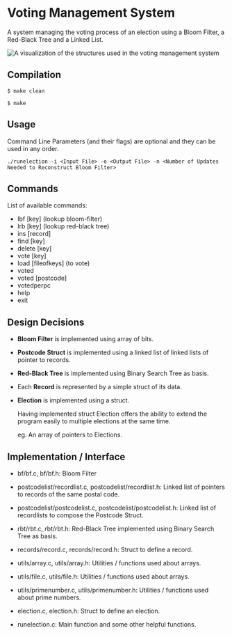 # Voting Management System
A system managing the voting process of an election using a Bloom Filter, a Red-Black Tree and a Linked List.

![A visualization of the structures used in the voting management system](https://siatras.dev/img/voting-management-system.jpg)
## Compilation
`$ make clean`

`$ make`

## Usage
Command Line Parameters (and their flags) are optional and they can be used in any order.

`./runelection -i <Input File> -o <Output File> -n <Number of Updates Needed to Reconstruct Bloom Filter>`

## Commands
List of available commands:
- lbf [key] (lookup bloom-filter)
- lrb [key] (lookup red-black tree)
- ins [record]
- find [key]
- delete [key]
- vote [key]
- load [fileofkeys] (to vote)
- voted
- voted [postcode]
- votedperpc
- help
- exit

## Design Decisions
- **Bloom Filter** is implemented using array of bits.

- **Postcode Struct** is implemented using a linked list of linked lists of pointer to records.

- **Red-Black Tree** is implemented using Binary Search Tree as basis.

- Each **Record** is represented by a simple struct of its data.

- **Election** is implemented using a struct.

  Having implemented struct Election offers the ability to extend the program easily to multiple elections at the same time.
  
  eg. An array of pointers to Elections.

## Implementation / Interface
- bf/bf.c, bf/bf.h: Bloom Filter

- postcodelist/recordlist.c, postcodelist/recordlist.h: Linked list of pointers to records of the same postal code.
- postcodelist/postcodelist.c, postcodelist/postcodelist.h: Linked list of recordlists to compose the Postcode Struct.

- rbt/rbt.c, rbt/rbt.h: Red-Black Tree implemented using Binary Search Tree as basis.

- records/record.c, records/record.h: Struct to define a record.

- utils/array.c, utils/array.h: Utilities / functions used about arrays.
- utils/file.c, utils/file.h: Utilities / functions used about arrays.
- utils/primenumber.c, utils/primenumber.h: Utilities / functions used about prime numbers.

- election.c, election.h: Struct to define an election.

- runelection.c: Main function and some other helpful functions.
